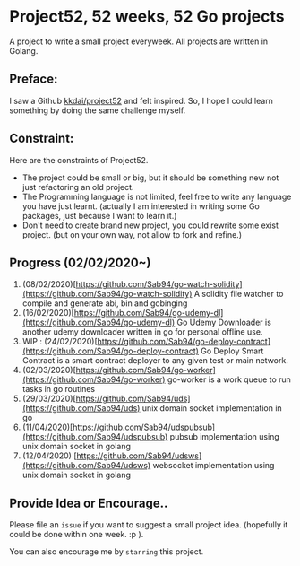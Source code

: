 # Project52, 52 weeks, 52 Go projects

A project to write a small project everyweek. All projects are written in Golang.

## Preface:

I saw a Github [kkdai/project52](https://github.com/kkdai/project52) and felt inspired. So, I hope I could learn something by doing the same challenge myself.

## Constraint:

Here are the constraints of Project52.

- The project could be small or big, but it should be something new not just refactoring an old project.
- The Programming language is not limited, feel free to write any language you have  just learnt. (actually I am interested in writing some Go packages, just because I want to learn it.)
- Don't need to create brand new project, you could rewrite some exist project. (but on your own way, not allow to fork and refine.)

## Progress (02/02/2020~)

1. (08/02/2020)[https://github.com/Sab94/go-watch-solidity](https://github.com/Sab94/go-watch-solidity) A solidity file watcher to compile and generate abi, bin and gobinging
2. (16/02/2020)[https://github.com/Sab94/go-udemy-dl](https://github.com/Sab94/go-udemy-dl) Go Udemy Downloader is another udemy downloader written in go for personal offline use.
3. WIP : (24/02/2020)[https://github.com/Sab94/go-deploy-contract](https://github.com/Sab94/go-deploy-contract) Go Deploy Smart Contract is a smart contract deployer to any given test or main network.
4. (02/03/2020)[https://github.com/Sab94/go-worker](https://github.com/Sab94/go-worker) go-worker is a work queue to run tasks in go routines
5. (29/03/2020)[https://github.com/Sab94/uds](https://github.com/Sab94/uds) unix domain socket implementation in go
6. (11/04/2020)[https://github.com/Sab94/udspubsub](https://github.com/Sab94/udspubsub) pubsub implementation using unix domain socket in golang
7. (12/04/2020) [https://github.com/Sab94/udsws](https://github.com/Sab94/udsws) websocket implementation using unix domain socket in golang

## Provide Idea or Encourage..

Please file an `issue` if you want to suggest a small project idea. (hopefully it could be done within one week.  :p ).

You can also encourage me by `starring` this project.
